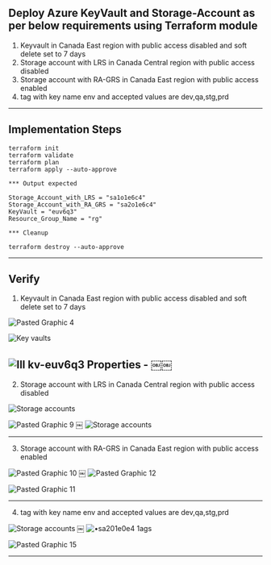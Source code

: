 
## Deploy Azure KeyVault and Storage-Account as per below requirements using Terraform module 

1. Keyvault in Canada East region with public access disabled and soft delete set to 7 days
2. Storage account with LRS in Canada Central region with public access disabled 
3. Storage account with RA-GRS in Canada East region with public access enabled 
4. tag with key name env and accepted values are dev,qa,stg,prd

------------------------------------------------------------------------------------------------------------------------

## Implementation Steps 

```
terraform init
terraform validate
terraform plan
terraform apply --auto-approve 

*** Output expected 

Storage_Account_with_LRS = "sa1o1e6c4"
Storage_Account_with_RA_GRS = "sa2o1e6c4"
KeyVault = "euv6q3"
Resource_Group_Name = "rg"

*** Cleanup 

terraform destroy --auto-approve
```

------------------------------------------------------------------------------------------------------------------------

## Verify

1. Keyvault in Canada East region with public access disabled and soft delete set to 7 days

![Pasted Graphic 4](https://github.com/user-attachments/assets/549c8caf-4cfc-4f20-adfa-07b884a61ec6)

![Key vaults](https://github.com/user-attachments/assets/5b8c69b2-304c-42ea-89c2-05c1cc7b1165)

![Ill kv-euv6q3  Properties  -](https://github.com/user-attachments/assets/3ac8eb18-d649-4726-ab98-2040d16b2093)
￼￼
------------------------------------------------------------------------------------------------------------------------

2. Storage account with LRS in Canada Central region with public access disabled

![Storage accounts](https://github.com/user-attachments/assets/93a5ed74-2388-4074-9d91-6da50a8aefe5)

![Pasted Graphic 9](https://github.com/user-attachments/assets/cf48fea6-c57e-4f1d-9587-ab40a5819cef)
￼
![Storage accounts](https://github.com/user-attachments/assets/c2fbdb4a-fce5-4a32-a910-20c9314723d5)

------------------------------------------------------------------------------------------------------------------------

3. Storage account with RA-GRS in Canada East region with public access enabled 

![Pasted Graphic 10](https://github.com/user-attachments/assets/b1abba8f-57c7-4798-b7f8-728705d57e28)
￼
![Pasted Graphic 12](https://github.com/user-attachments/assets/14b44eb8-cbbc-46a2-b2e9-7e139f397ce9)

![Pasted Graphic 11](https://github.com/user-attachments/assets/4e6652d4-b377-4661-9153-b818f793eb83)

------------------------------------------------------------------------------------------------------------------------

4. tag with key name env and accepted values are dev,qa,stg,prd

![Storage accounts](https://github.com/user-attachments/assets/53c0740c-a741-4e66-915f-41b03198f313)
￼
![•sa201e0e4 1ags](https://github.com/user-attachments/assets/801bef7a-384e-480f-9dde-0ce7324bc3d1)

![Pasted Graphic 15](https://github.com/user-attachments/assets/3896e760-9f68-429a-86e7-aef3f8da7fbf)

------------------------------------------------------------------------------------------------------------------------
